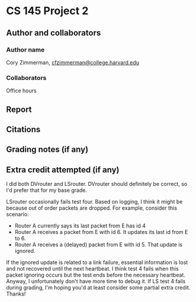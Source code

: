# CS 145 Project 2

## Author and collaborators

### Author name

Cory Zimmerman, cfzimmerman@college.harvard.edu

### Collaborators

Office hours

## Report

## Citations

## Grading notes (if any)

## Extra credit attempted (if any)

I did both DVrouter and LSrouter. DVrouter should definitely be correct, so
I'd prefer that for my base grade.

LSrouter occasionally fails test four. Based on logging, I think it might
be because out of order packets are dropped. For example, consider this scenario:

- Router A currently says its last packet from E has id 4
- Router A receives a packet from E with id 6. It updates its last id from E to 6.
- Router A receives a (delayed) packet from E with id 5. That update is ignored.

If the ignored update is related to a link failure, essential information is lost
and not recovered until the next heartbeat. I think test 4 fails when this packet
ignoring occurs but the test ends before the necessary heartbeat.
Anyway, I unfortunately don't have more time to debug it. If LS test 4 fails
during grading, I'm hoping you'd at least consider some partial extra credit.
Thanks!
